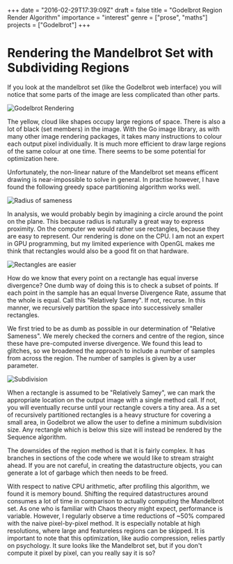 +++
date = "2016-02-29T17:39:09Z"
draft = false
title = "Godelbrot Region Render Algorithm"
importance = "interest"
genre = ["prose", "maths"]
projects = ["Godelbrot"]
+++

# Rendering the Mandelbrot Set with Subdividing Regions

If you look at the mandelbrot set (like the Godelbrot web interface) you will notice that some parts of the image are less complicated than other parts.

![Godelbrot Rendering](/image/mandelbrot-sameness.png)

The yellow, cloud like shapes occupy large regions of space.  There is also a lot of black (set members) in the image.  With the Go image library, as with many other image rendering packages, it takes many instructions to colour each output pixel individually.  It is much more efficient to draw large regions of the same colour at one time.  There seems to be some potential for optimization here.

Unfortunately, the non-linear nature of the Mandelbrot set means efficent drawing is near-impossible to solve in general.  In practise however, I have found the following greedy space partitioning algorithm works well.

![Radius of sameness](/image/mandelbrot-radius.png)

In analysis, we would probably begin by imagining a circle around the point on the plane.  This because radius is naturally a great way to express proximity.  On the computer we would rather use rectangles, because they are easy to represent.  Our rendering is done on the CPU.  I am not an expert in GPU programming, but my limited experience with OpenGL makes me think that rectangles would also be a good fit on that hardware.

![Rectangles are easier](/image/mandelbrot-rectangle.png)

How do we know that every point on a rectangle has equal inverse divergence?  One dumb way of doing this is to check a subset of points.  If each point in the sample has an equal Inverse Divergence Rate, assume that the whole is equal.  Call this "Relatively Samey".  If not, recurse.  In this manner, we recursively partition the space into successively smaller rectangles.

We first tried to be as dumb as possible in our determination of "Relative Sameness".  We merely checked the corners and centre of the region, since these have pre-computed inverse divergence.  We found this lead to glitches, so we broadened the approach to include a number of samples from
across the region.  The number of samples is given by a user parameter.

![Subdivision](/image/mandelbrot-subdivide.png)

When a rectangle is assumed to be "Relatively Samey", we can mark the appropriate location on the output image with a single method call.  If not, you will eventually recurse until your rectangle covers a tiny area.  As a set of recursively partitioned rectangles is a heavy structure for covering a small area, in Godelbrot we allow the user to define a minimum subdivision size.  Any rectangle which is below this size will instead be rendered by the Sequence algorithm.

The downsides of the region method is that it is fairly complex.  It has branches in sections of the code where we would like to stream straight ahead.  If you are not careful, in creating the datastructure objects, you can generate a lot of garbage which then needs to be freed.

With respect to native CPU arithmetic, after profiling this algorithm, we found it is memory bound.  Shifting the required datastructures around consumes a lot of time in comparison to actually computing the Mandelbrot set.  As one who is familiar with Chaos theory might expect, performance is variable.  However, I regularly observe a time reductions of ~50% compared with the naive pixel-by-pixel method.  It is especially notable at high resolutions, where large and featureless regions can be skipped.  It is important to note that this optimization, like audio compression, relies partly on psychology.  It sure looks like the Mandelbrot set, but if you don't compute it pixel by pixel, can you really say it is so?